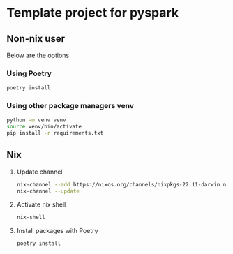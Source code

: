 # Template project for pyspark

## Non-nix user

Below are the options

### Using Poetry

```bash
poetry install
```

### Using other package managers venv
```bash
python -m venv venv
source venv/bin/activate
pip install -r requirements.txt
```

## Nix

1. Update channel
    ```bash
    nix-channel --add https://nixos.org/channels/nixpkgs-22.11-darwin nixpkgs
    nix-channel --update
    ```

2. Activate nix shell
    ```bash
    nix-shell
    ```

3. Install packages with Poetry
    ```bash
    poetry install
    ```
